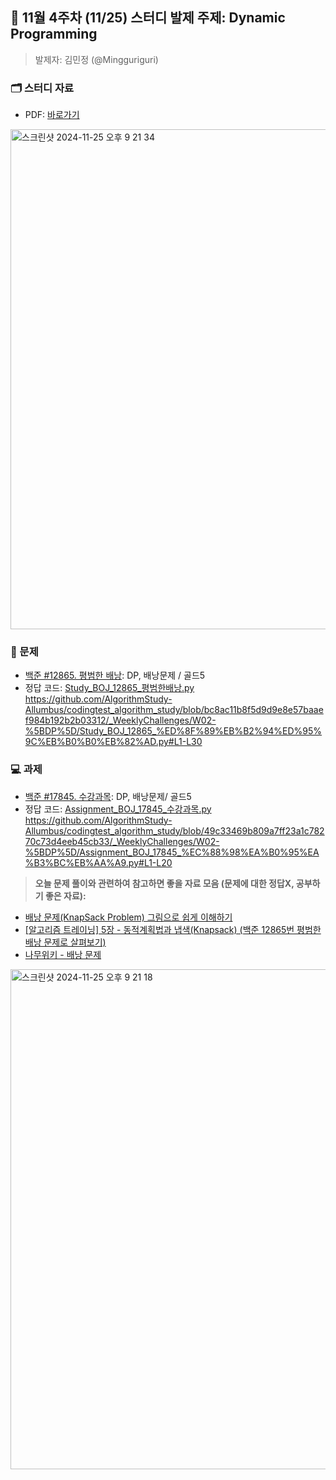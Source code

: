 ## 🚀 11월 4주차 (11/25) 스터디 발제 주제: Dynamic Programming
> 발제자: 김민정 (@Mingguriguri)

### 🗂️ 스터디 자료
- PDF: [바로가기](https://github.com/AlgorithmStudy-Allumbus/codingtest_algorithm_study/blob/main/_WeeklyChallenges/W02-%5BDP%5D/Study_BOJ_1125.pdf)
<img width="800" alt="스크린샷 2024-11-25 오후 9 21 34" src="https://github.com/user-attachments/assets/5e0d93dd-4f45-4405-b0e1-ab9383c36bc1">

### 📖 문제
- [백준 #12865. 평범한 배낭]([https://www.acmicpc.net/problem/1522](https://www.acmicpc.net/problem/12865)): DP, 배낭문제 / 골드5
- 정답 코드: [Study_BOJ_12865_평범한배낭.py](https://github.com/AlgorithmStudy-Allumbus/codingtest_algorithm_study/blob/main/_WeeklyChallenges/W02-%5BDP%5D/Study_BOJ_12865_%ED%8F%89%EB%B2%94%ED%95%9C%EB%B0%B0%EB%82%AD.py#L1-L30)
  https://github.com/AlgorithmStudy-Allumbus/codingtest_algorithm_study/blob/bc8ac11b8f5d9d9e8e57baaef984b192b2b03312/_WeeklyChallenges/W02-%5BDP%5D/Study_BOJ_12865_%ED%8F%89%EB%B2%94%ED%95%9C%EB%B0%B0%EB%82%AD.py#L1-L30

### 💻 과제
- [백준 #17845. 수강과목](https://www.acmicpc.net/problem/17845): DP, 배낭문제/ 골드5
- 정답 코드: [Assignment_BOJ_17845_수강과목.py](https://github.com/AlgorithmStudy-Allumbus/codingtest_algorithm_study/blob/main/_WeeklyChallenges/W02-%5BDP%5D/Assignment_BOJ_17845_%EC%88%98%EA%B0%95%EA%B3%BC%EB%AA%A9.py#L1-L20)
  https://github.com/AlgorithmStudy-Allumbus/codingtest_algorithm_study/blob/49c33469b809a7ff23a1c78270c73d4eeb45cb33/_WeeklyChallenges/W02-%5BDP%5D/Assignment_BOJ_17845_%EC%88%98%EA%B0%95%EA%B3%BC%EB%AA%A9.py#L1-L20
  
> **오늘 문제 풀이와 관련하여 참고하면 좋을 자료 모음 (문제에 대한 정답X, 공부하기 좋은 자료):**
- [배낭 문제(KnapSack Problem) 그림으로 쉽게 이해하기](https://howudong.tistory.com/106)
- [[알고리즘 트레이닝] 5장 - 동적계획법과 냅색(Knapsack) (백준 12865번 평범한 배낭 문제로 살펴보기)](https://chanhuiseok.github.io/posts/improve-6/)
- [나무위키 - 배낭 문제](https://namu.wiki/w/%EB%B0%B0%EB%82%AD%20%EB%AC%B8%EC%A0%9C)

<img width="800" alt="스크린샷 2024-11-25 오후 9 21 18" src="https://github.com/user-attachments/assets/81c86394-9ee8-457b-9e64-6798a6c5ab4c">
